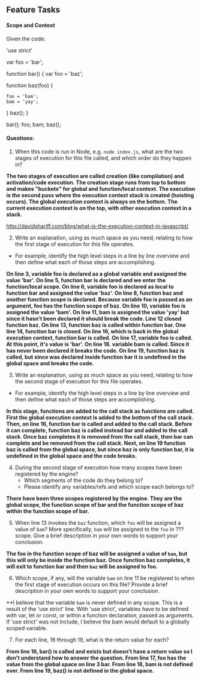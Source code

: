 ## Feature Tasks
#### Scope and Context
Given the code:

'use strict'

var foo = 'bar';

function bar() {
  var foo = 'baz';

  function baz(foo) {

    foo = 'bam';
    bam = 'yay';
  }
  baz();
}

bar();
foo;
bam;
baz();


#### Questions:
1. When this code is run in Node, e.g. `node index.js`, what are the two stages
   of execution for this file called, and which order do they happen in?

**The two stages of execution are called creation (like compilation) and
activation/code execution.  The creation stage runs from top to bottom and
makes "buckets" for global and function/local context.  The execution is the
second pass where the execution context stack is created (hoisting occurs). The
global execution context is always on the bottom.  The current execution
context is on the top, with other execution context in a stack.**

http://davidshariff.com/blog/what-is-the-execution-context-in-javascript/

2. Write an explanation, using as much space as you need, relating to how the
first stage of execution for this file operates.
  - For example, identify the high level steps in a line by line overview and
    then define what each of those steps are accomplishing.

**On line 3, variable foo is declared as a global variable and assigned the value 'bar'.
On line 5, function bar is declared and we enter the function/local scope.
On line 6, variable foo is declared as local to function bar and assigned the value 'baz'.
On line 8, function baz and another function scope is declared.  Because variable foo is passed as an argument, foo has the function scope of baz.
On line 10, variable foo is assigned the value 'bam'.
On line 11, bam is assigned the value 'yay' but since it hasn't been declared it should break the code. Line 12 closed function baz.
On line 13, function baz is called within function bar.  One line 14, function bar is closed.
On line 16, which is back in the global execution context, function bar is called.
On line 17, variable foo is called.  At this point, it's value is 'bar'.
On line 18. variable bam is called. Since it has never been declared it breaks the code.
On line 19, function baz is called, but since was declared inside function bar it is undefined in the global space and breaks the code.**

3. Write an explanation, using as much space as you need, relating to how the
   second stage of execution for this file operates.
  - For example, identify the high level steps in a line by line overview and
    then define what each of those steps are accomplishing.

**In this stage, functions are added to the call stack as functions are called.
First the global execution context is added to the bottom of the call stack.
Then, on line 16, function bar is called and added to the call stack.  Before
it can complete, function baz is called instead bar and added to the call
stack.  Once baz completes it is removed from the call stack, then bar can
complete and be removed from the call stack.  Next, on line 19 function baz is
called from the global space, but since baz is only function bar, it is
undefined in the global space and the code breaks.**

4. During the second stage of execution how many scopes have been registered by the engine?
    - Which segments of the code do they belong to?
    - Please identify any variables/refs and which scope each belongs to?

**There have been three scopes registered by the engine.  They are the global
scope, the function scope of bar and the function scope of baz within the
function scope of bar.**

5. When line 13 invokes the `baz` function, which `foo` will be assigned
   a value of `bam`? More specifically, `bam` will be assigned to the `foo` in
   ??? scope. Give a brief description in your own words to support your
   conclusion.

**The foo in the function scope of baz will be assigned a value of `bam`, but
this will only be inside the function baz.  Once function baz completes, it
will exit to function bar and then `baz` will be assigned to foo.**  

6. Which scope, if any, will the variable `bam` on line 11 be registered to
   when the first stage of execution occurs on this file? Provide a brief
   description in your own words to support your conclusion.

**I believe that the variable `bam` is never defined in any scope.  This is
a result of the 'use strict' line.  With 'use strict', variables have to be
defined with var, let or const, or within a function declaration, passed as
arguments.  If 'use strict' was not include, I believe the bam would default to
a globally scoped variable.


7. For each line, 16 through 19, what is the return value for each?

**From line 16, bar() is called and exists but doesn't have a return value so I don't understand how to answer the question.
From line 17, foo has the value from the global space on line 3 bar.
From line 18, bam is not defined ever.
From line 19, baz() is not defined in the global space.**
